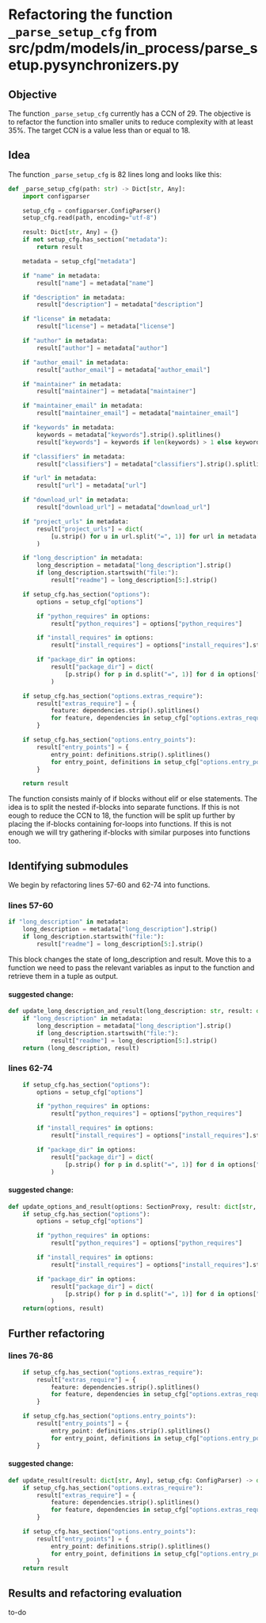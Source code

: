 # Refactoring the function `_parse_setup_cfg` from src/pdm/models/in_process/parse_setup.pysynchronizers.py

## Objective
The function `_parse_setup_cfg` currently has a CCN of 29. The objective is to refactor the function into smaller units to reduce complexity with at least 35%. The target CCN is a value less than or equal to 18. 

## Idea 
The function `_parse_setup_cfg` is 82 lines long and looks like this:

```python
def _parse_setup_cfg(path: str) -> Dict[str, Any]:
    import configparser

    setup_cfg = configparser.ConfigParser()
    setup_cfg.read(path, encoding="utf-8")

    result: Dict[str, Any] = {}
    if not setup_cfg.has_section("metadata"):
        return result

    metadata = setup_cfg["metadata"]

    if "name" in metadata:
        result["name"] = metadata["name"]

    if "description" in metadata:
        result["description"] = metadata["description"]

    if "license" in metadata:
        result["license"] = metadata["license"]

    if "author" in metadata:
        result["author"] = metadata["author"]

    if "author_email" in metadata:
        result["author_email"] = metadata["author_email"]

    if "maintainer" in metadata:
        result["maintainer"] = metadata["maintainer"]

    if "maintainer_email" in metadata:
        result["maintainer_email"] = metadata["maintainer_email"]

    if "keywords" in metadata:
        keywords = metadata["keywords"].strip().splitlines()
        result["keywords"] = keywords if len(keywords) > 1 else keywords[0]

    if "classifiers" in metadata:
        result["classifiers"] = metadata["classifiers"].strip().splitlines()

    if "url" in metadata:
        result["url"] = metadata["url"]

    if "download_url" in metadata:
        result["download_url"] = metadata["download_url"]

    if "project_urls" in metadata:
        result["project_urls"] = dict(
            [u.strip() for u in url.split("=", 1)] for url in metadata["project_urls"].strip().splitlines()
        )

    if "long_description" in metadata:
        long_description = metadata["long_description"].strip()
        if long_description.startswith("file:"):
            result["readme"] = long_description[5:].strip()

    if setup_cfg.has_section("options"):
        options = setup_cfg["options"]

        if "python_requires" in options:
            result["python_requires"] = options["python_requires"]

        if "install_requires" in options:
            result["install_requires"] = options["install_requires"].strip().splitlines()

        if "package_dir" in options:
            result["package_dir"] = dict(
                [p.strip() for p in d.split("=", 1)] for d in options["package_dir"].strip().splitlines()
            )

    if setup_cfg.has_section("options.extras_require"):
        result["extras_require"] = {
            feature: dependencies.strip().splitlines()
            for feature, dependencies in setup_cfg["options.extras_require"].items()
        }

    if setup_cfg.has_section("options.entry_points"):
        result["entry_points"] = {
            entry_point: definitions.strip().splitlines()
            for entry_point, definitions in setup_cfg["options.entry_points"].items()
        }

    return result
```

The function consists mainly of if blocks without elif or else statements. The idea is to split the nested if-blocks into separate functions. If this is not eough to reduce the CCN to 18, the function will be split up further by placing the if-blocks containing for-loops into functions. If this is not enough we will try gathering if-blocks with similar purposes into functions too. 

## Identifying submodules
We begin by refactoring lines 57-60 and 62-74 into functions.

### lines 57-60
```python
if "long_description" in metadata:
    long_description = metadata["long_description"].strip()
    if long_description.startswith("file:"):
        result["readme"] = long_description[5:].strip()
```
This block changes the state of long_description and result. Move this to a function we need to pass the relevant variables as input to the function and retrieve them in a tuple as output. 

#### suggested change: 
```python
def update_long_description_and_result(long_description: str, result: dict[str, Any], metadata: SectionProxy) -> (str, dict[str, Any]):
    if "long_description" in metadata:
        long_description = metadata["long_description"].strip()
        if long_description.startswith("file:"):
            result["readme"] = long_description[5:].strip()
    return (long_description, result)
```

### lines 62-74
```python
    if setup_cfg.has_section("options"):
        options = setup_cfg["options"]

        if "python_requires" in options:
            result["python_requires"] = options["python_requires"]

        if "install_requires" in options:
            result["install_requires"] = options["install_requires"].strip().splitlines()

        if "package_dir" in options:
            result["package_dir"] = dict(
                [p.strip() for p in d.split("=", 1)] for d in options["package_dir"].strip().splitlines()
            )
```

#### suggested change: 
```python
def update_options_and_result(options: SectionProxy, result: dict[str, Any], setup_cfg: ConfigParser) -> (SectionProxy, dict[str, Any]):
    if setup_cfg.has_section("options"):
        options = setup_cfg["options"]

        if "python_requires" in options:
            result["python_requires"] = options["python_requires"]

        if "install_requires" in options:
            result["install_requires"] = options["install_requires"].strip().splitlines()

        if "package_dir" in options:
            result["package_dir"] = dict(
                [p.strip() for p in d.split("=", 1)] for d in options["package_dir"].strip().splitlines()
            )
    return(options, result)
```


## Further refactoring

### lines 76-86
```python
    if setup_cfg.has_section("options.extras_require"):
        result["extras_require"] = {
            feature: dependencies.strip().splitlines()
            for feature, dependencies in setup_cfg["options.extras_require"].items()
        }

    if setup_cfg.has_section("options.entry_points"):
        result["entry_points"] = {
            entry_point: definitions.strip().splitlines()
            for entry_point, definitions in setup_cfg["options.entry_points"].items()
        }
```

#### suggested change: 
```python
def update_result(result: dict[str, Any], setup_cfg: ConfigParser) -> dict[str, Any]:
    if setup_cfg.has_section("options.extras_require"):
        result["extras_require"] = {
            feature: dependencies.strip().splitlines()
            for feature, dependencies in setup_cfg["options.extras_require"].items()
        }

    if setup_cfg.has_section("options.entry_points"):
        result["entry_points"] = {
            entry_point: definitions.strip().splitlines()
            for entry_point, definitions in setup_cfg["options.entry_points"].items()
        }
    return result
```

## Results and refactoring evaluation
to-do